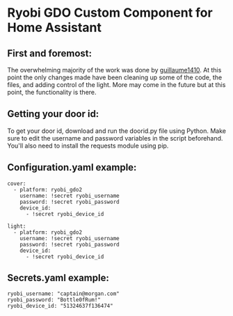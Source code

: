 # Ryobi GDO Custom Component for Home Assistant

## First and foremost:

The overwhelming majority of the work was done by [guillaume1410](https://community.home-assistant.io/u/guillaume1410/).  At this point the only changes made have been cleaning up some of the code, the files, and adding control of the light.  More may come in the future but at this point, the functionality is there.

## Getting your door id:

To get your door id, download and run the doorid.py file using Python.  Make sure to edit the username and password variables in the script beforehand.  You'll also need to install the requests module using pip.

## Configuration.yaml example:
```
cover:
  - platform: ryobi_gdo2
    username: !secret ryobi_username
    password: !secret ryobi_password
    device_id:
      - !secret ryobi_device_id
      
light:
  - platform: ryobi_gdo2
    username: !secret ryobi_username
    password: !secret ryobi_password
    device_id:
      - !secret ryobi_device_id
```	  
## Secrets.yaml example:
```
ryobi_username: "captain@morgan.com"
ryobi_password: "Bottle0fRum!"
ryobi_device_id: "51324637f136474"
```
